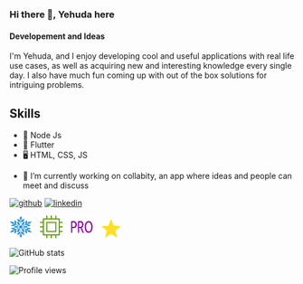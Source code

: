 ### Hi there 👋, Yehuda here
#### Developement and Ideas

I'm Yehuda, and I enjoy developing cool and useful applications with real life use cases, as well as acquiring new and interesting knowledge every single day.
I also have much fun coming up with out of the box solutions for intriguing problems.

## Skills
* 🌲 Node Js
* 📴 Flutter
* 🖥️ HTML, CSS, JS


- 🔭 I’m currently working on collabity, an app where ideas and people can meet and discuss 


[<img src='https://cdn.jsdelivr.net/npm/simple-icons@3.0.1/icons/github.svg' alt='github' height='40'>](https://github.com/h10ytguf)  [<img src='https://cdn.jsdelivr.net/npm/simple-icons@3.0.1/icons/linkedin.svg' alt='linkedin' height='40'>](https://www.linkedin.com/in/https://www.linkedin.com/in/yehuda-daniel-52483020a//)  

<a href='https://archiveprogram.github.com/'><img src='https://raw.githubusercontent.com/acervenky/animated-github-badges/master/assets/acbadge.gif' width='40' height='40'></a> <a href='https://docs.github.com/en/developers'><img src='https://raw.githubusercontent.com/acervenky/animated-github-badges/master/assets/devbadge.gif' width='40' height='40'></a> <a href='https://github.com/pricing'><img src='https://raw.githubusercontent.com/acervenky/animated-github-badges/master/assets/pro.gif' width='40' height='40'></a> <a href='https://stars.github.com/'><img src='https://raw.githubusercontent.com/acervenky/animated-github-badges/master/assets/starbadge.gif' width='35' height='35'></a> 

![GitHub stats](https://github-readme-stats.vercel.app/api?username=h10ytguf&show_icons=true&count_private=true)  

![Profile views](https://gpvc.arturio.dev/h10ytguf)  
